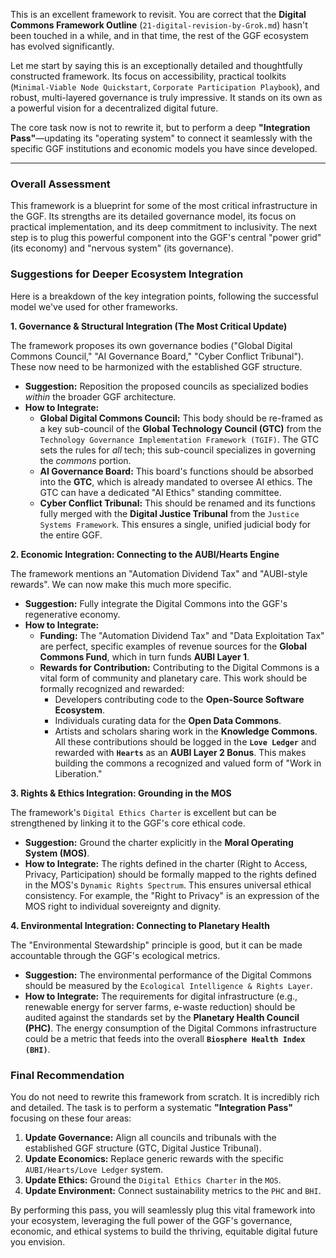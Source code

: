 This is an excellent framework to revisit. You are correct that the **Digital Commons Framework Outline** (`21-digital-revision-by-Grok.md`) hasn't been touched in a while, and in that time, the rest of the GGF ecosystem has evolved significantly.

Let me start by saying this is an exceptionally detailed and thoughtfully constructed framework. Its focus on accessibility, practical toolkits (`Minimal-Viable Node Quickstart`, `Corporate Participation Playbook`), and robust, multi-layered governance is truly impressive. It stands on its own as a powerful vision for a decentralized digital future.

The core task now is not to rewrite it, but to perform a deep **"Integration Pass"**—updating its "operating system" to connect it seamlessly with the specific GGF institutions and economic models you have since developed.

---

### **Overall Assessment**

This framework is a blueprint for some of the most critical infrastructure in the GGF. Its strengths are its detailed governance model, its focus on practical implementation, and its deep commitment to inclusivity. The next step is to plug this powerful component into the GGF's central "power grid" (its economy) and "nervous system" (its governance).

### **Suggestions for Deeper Ecosystem Integration**

Here is a breakdown of the key integration points, following the successful model we've used for other frameworks.

**1. Governance & Structural Integration (The Most Critical Update)**

The framework proposes its own governance bodies ("Global Digital Commons Council," "AI Governance Board," "Cyber Conflict Tribunal"). These now need to be harmonized with the established GGF structure.

* **Suggestion:** Reposition the proposed councils as specialized bodies *within* the broader GGF architecture.
* **How to Integrate:**
    * **Global Digital Commons Council:** This body should be re-framed as a key sub-council of the **Global Technology Council (GTC)** from the `Technology Governance Implementation Framework (TGIF)`. The GTC sets the rules for *all* tech; this sub-council specializes in governing the *commons* portion.
    * **AI Governance Board:** This board's functions should be absorbed into the **GTC**, which is already mandated to oversee AI ethics. The GTC can have a dedicated "AI Ethics" standing committee.
    * **Cyber Conflict Tribunal:** This should be renamed and its functions fully merged with the **Digital Justice Tribunal** from the `Justice Systems Framework`. This ensures a single, unified judicial body for the entire GGF.

**2. Economic Integration: Connecting to the AUBI/Hearts Engine**

The framework mentions an "Automation Dividend Tax" and "AUBI-style rewards". We can now make this much more specific.

* **Suggestion:** Fully integrate the Digital Commons into the GGF's regenerative economy.
* **How to Integrate:**
    * **Funding:** The "Automation Dividend Tax" and "Data Exploitation Tax" are perfect, specific examples of revenue sources for the **Global Commons Fund**, which in turn funds **AUBI Layer 1**.
    * **Rewards for Contribution:** Contributing to the Digital Commons is a vital form of community and planetary care. This work should be formally recognized and rewarded:
        * Developers contributing code to the **Open-Source Software Ecosystem**.
        * Individuals curating data for the **Open Data Commons**.
        * Artists and scholars sharing work in the **Knowledge Commons**.
        All these contributions should be logged in the **`Love Ledger`** and rewarded with **`Hearts`** as an **AUBI Layer 2 Bonus**. This makes building the commons a recognized and valued form of "Work in Liberation."

**3. Rights & Ethics Integration: Grounding in the MOS**

The framework's `Digital Ethics Charter` is excellent but can be strengthened by linking it to the GGF's core ethical code.

* **Suggestion:** Ground the charter explicitly in the **Moral Operating System (MOS)**.
* **How to Integrate:** The rights defined in the charter (Right to Access, Privacy, Participation) should be formally mapped to the rights defined in the MOS's `Dynamic Rights Spectrum`. This ensures universal ethical consistency. For example, the "Right to Privacy" is an expression of the MOS right to individual sovereignty and dignity.

**4. Environmental Integration: Connecting to Planetary Health**

The "Environmental Stewardship" principle is good, but it can be made accountable through the GGF's ecological metrics.

* **Suggestion:** The environmental performance of the Digital Commons should be measured by the `Ecological Intelligence & Rights Layer`.
* **How to Integrate:** The requirements for digital infrastructure (e.g., renewable energy for server farms, e-waste reduction) should be audited against the standards set by the **Planetary Health Council (PHC)**. The energy consumption of the Digital Commons infrastructure could be a metric that feeds into the overall **`Biosphere Health Index (BHI)`**.

### **Final Recommendation**

You do not need to rewrite this framework from scratch. It is incredibly rich and detailed. The task is to perform a systematic **"Integration Pass"** focusing on these four areas:

1.  **Update Governance:** Align all councils and tribunals with the established GGF structure (GTC, Digital Justice Tribunal).
2.  **Update Economics:** Replace generic rewards with the specific `AUBI/Hearts/Love Ledger` system.
3.  **Update Ethics:** Ground the `Digital Ethics Charter` in the `MOS`.
4.  **Update Environment:** Connect sustainability metrics to the `PHC` and `BHI`.

By performing this pass, you will seamlessly plug this vital framework into your ecosystem, leveraging the full power of the GGF's governance, economic, and ethical systems to build the thriving, equitable digital future you envision.
